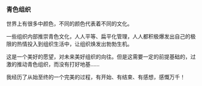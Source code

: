 ### 青色组织

世界上有很多中颜色，不同的颜色代表着不同的文化。

一些组织内部推崇青色文化，人人平等、扁平化管理，人人都积极爆发出自己的极限的热情投入到组织生活中，让组织焕发出勃勃生机。

这是一个美好的愿望，对未来美好组织的向往。但是这需要一定的前提基础的，过激的推动青色组织，而没有打好地基……

我经历了从始至终的一个完美的过程，有开始、有结束、有感想，感慨万千！